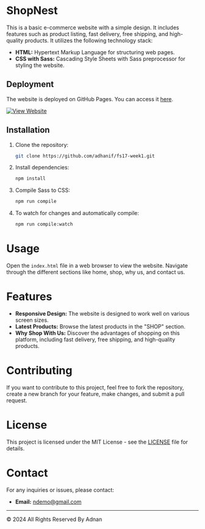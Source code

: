 # ShopNest

This is a basic e-commerce website with a simple design. It includes features such as product listing, fast delivery, free shipping, and high-quality products. It utilizes the following technology stack:

- **HTML:** Hypertext Markup Language for structuring web pages.
- **CSS with Sass:** Cascading Style Sheets with Sass preprocessor for styling the website.

## Deployment

The website is deployed on GitHub Pages. You can access it [here](https://adhanif.github.io/fs17-week1/).

[![View Website](https://img.shields.io/badge/View%20Website-blue?style=for-the-badge&logo=github)](https://adhanif.github.io/fs17-week1/)


## Installation

1. Clone the repository:

   ```bash
   git clone https://github.com/adhanif/fs17-week1.git

   ```

2. Install dependencies:
   ```bash
   npm install

   ```
3. Compile Sass to CSS:

   ```bash
   npm run compile

   ```

4. To watch for changes and automatically compile:
   ```bash
   npm run compile:watch
   ```

# Usage

Open the `index.html` file in a web browser to view the website. Navigate through the different sections like home, shop, why us, and contact us.

# Features

- **Responsive Design:** The website is designed to work well on various screen sizes.
- **Latest Products:** Browse the latest products in the "SHOP" section.
- **Why Shop With Us:** Discover the advantages of shopping on this platform, including fast delivery, free shipping, and high-quality products.

# Contributing

If you want to contribute to this project, feel free to fork the repository, create a new branch for your feature, make changes, and submit a pull request.

# License

This project is licensed under the MIT License - see the [LICENSE](LICENSE) file for details.

# Contact

For any inquiries or issues, please contact:

- **Email:** ndemo@gmail.com

---

© 2024 All Rights Reserved By Adnan
